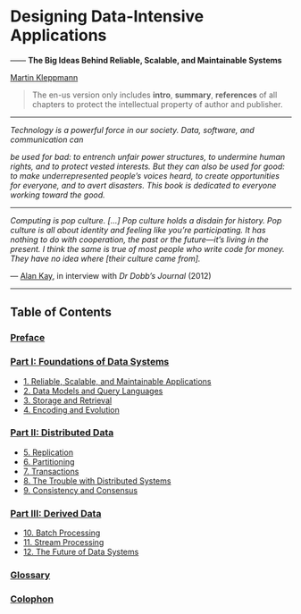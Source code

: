 # Designing Data-Intensive Applications

—— **The Big Ideas Behind Reliable, Scalable, and Maintainable Systems**

[Martin Kleppmann](https://martin.kleppmann.com)

> The en-us version only includes **intro**, **summary**, **references** of all chapters to protect the intellectual property of author and publisher.


--------

*Technology is a powerful force in our society. Data, software, and communication can*

*be used for bad: to entrench unfair power structures, to undermine human rights, and to protect vested interests. But they can also be used for good: to make underrepresented people’s voices heard, to create opportunities for everyone, and to avert disasters. This book is dedicated to everyone working toward the good.*

---------

*Computing is pop culture. [...] Pop culture holds a disdain for history. Pop culture is all about identity and feeling like you’re participating. It has nothing to do with cooperation, the past or the future—it’s living in the present. I think the same is true of most people who write code for money. They have no idea where [their culture came from].*

 — [Alan Kay](http://www.drdobbs.com/architecture-and-design/interview-with-alan-kay/240003442), in interview with *Dr Dobb’s Journal* (2012)

---------


## Table of Contents

### [Preface](preface.md)

### [Part I: Foundations of Data Systems](part-i.md)
  - [1. Reliable, Scalable, and Maintainable Applications](ch1.md)
  - [2. Data Models and Query Languages](ch2.md)
  - [3. Storage and Retrieval](ch3.md)
  - [4. Encoding and Evolution](ch4.md)

### [Part II: Distributed Data](part-ii.md)
  - [5. Replication](ch5.md)
  - [6. Partitioning](ch6.md)
  - [7. Transactions](ch7.md)
  - [8. The Trouble with Distributed Systems](ch8.md)
  - [9. Consistency and Consensus](ch9.md)

### [Part III: Derived Data](part-iii.md)
  - [10. Batch Processing](ch10.md)
  - [11. Stream Processing](ch11.md)
  - [12. The Future of Data Systems](ch12.md)

### [Glossary](glossary.md)

### [Colophon](colophon.md)

